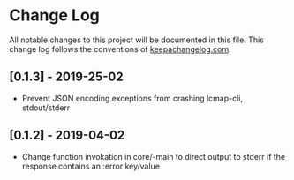# Change Log
All notable changes to this project will be documented in this file. This change log follows the conventions of [keepachangelog.com](http://keepachangelog.com/).

## [0.1.3] - 2019-25-02
- Prevent JSON encoding exceptions from crashing lcmap-cli, stdout/stderr

## [0.1.2] - 2019-04-02
- Change function invokation in core/-main to direct output to stderr if the response contains an :error key/value
